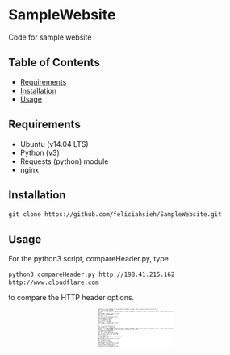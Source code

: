 # SampleWebsite

Code for sample website

## Table of Contents
* [Requirements](#requirements)
* [Installation](#installation)
* [Usage](#usage)

## Requirements
* Ubuntu (v14.04 LTS)
* Python (v3)
* Requests (python) module
* nginx

## Installation
```
git clone https://github.com/feliciahsieh/SampleWebsite.git
```

## Usage
For the python3 script, compareHeader.py, type
```
python3 compareHeader.py http://198.41.215.162 http://www.cloudflare.com
```

to compare the HTTP header options.

<p align="center"><img src="images/compareHeaders.png" width="150px" /></p>
